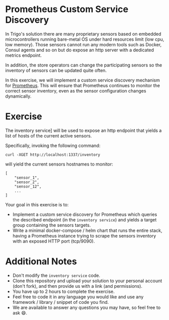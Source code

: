# Prometheus Custom Service Discovery
In Trigo's solution there are many proprietary sensors based on embedded microcontrollers running bare-metal OS under hard resources limit (low cpu, low memory). Those sensors cannot run any modern tools such as Docker, Consul agents and so on but do expose an http server with a dedicated metrics endpoint.

In addition, the store operators can change the participating sensors so the inventory of sensors can be updated quite often.

In this exercise, we will implement a custom service discovery mechanism for [Prometheus](https://prometheus.io/). This will ensure that Prometheus continues to monitor the correct sensor inventory, even as the sensor configuration changes dynamically.

# Exercise
The inventory service] will be used to expose an http endpoint that yields a list of hosts of the current active sensors.

Specifically, invoking the following command:
```
curl -XGET http://localhost:1337/inventory
```
will yield the current sensors hostnames to monitor:
```
[
    "sensor_1",
    "sensor_2",
    "sensor_12",
    ...
]
```

Your goal in this exercise is to:
* Implement a custom service discovery for Prometheus which queries the described endpoint (in the `inventory service`) and yields a target group containing the sensors targets.
* Write a minimal docker-compose / helm chart that runs the entire stack, having a Prometheus instance trying to scrape the sensors inventory with an exposed HTTP port (tcp/9090).

# Additional Notes
* Don't modify the `inventory service` code.
* Clone this repository and upload your solution to your personal account (don't fork), and then provide us with a link (and permissions).
* You have up to 2 hours to complete the exercise.
* Feel free to code it in any language you would like and use any framework / library / snippet of code you find.
* We are available to answer any questions you may have, so feel free to ask :smile:.
